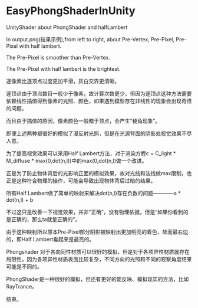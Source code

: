 # EasyPhongShaderInUnity
UnityShader about PhongShader and halfLambert

In output.png(结果示例),from left to right, about Pre-Vertex, Pre-Pixel, Pre-Pixel with half lambert.

The Pre-Pixel is smoother than Pre-Vertex.

The Pre-Pixel with half lambert is the brightest.


逐像素比逐顶点过度更加平滑，灰白交界更清晰。

逐顶点由于顶点数目一般少于像素，故计算次数更少，但因为逐顶点这种方法需要依赖线性插值得到像素的光照、颜色，如果遇到模型存在非线性的现象会出现奇怪的问题。

而且由于插值的原因，像素颜色一般暗于顶点，会产生“棱角现象”。


即便上述两种都很好的模拟了漫反射光照，但是在光源背面的阴影处视觉效果不尽人意。

为了提高视觉效果可以采用Half Lambert方法，对于渲染方程c = C_light * M_diffuse * max(0,dot(n,l))中的max(0,dot(n,l)做一个改进。

正是为了防止物体背后的光影响正面的模拟效果，故对光线和法线做max限制，也正是这种符合物理的操作，可能会导致出现物体背后过暗的结果。

所有Half Lambert做了简单的映射来解决dot(n,l)存在负数的问题————a * dot(n,l) + b

不过这只是改善一下视觉效果，并非“正确”，没有物理依据，但是“如果你看到的是正确的，那么ta就是正确的”。

由于这种映射所以原本Pre-Pixel部分阴影被映射出更加明亮的着色，故而最右边的，即Half Lambert看起来是最亮的。


Phongshader 对于各向同性材质可以很好的模拟，但是对于各项异性材质就存在局限性，因为各项异性材质表面比较复杂，不同方向的光照和不同的观察角度结果可能是不同的。

PhongShader是一种很好的模拟，但还有更好的能反映、模拟现实的方法，比如RayTrance。

结束。
